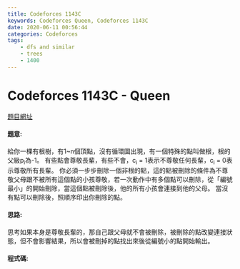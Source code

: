 ```yaml
---
title: Codeforces 1143C
keywords: Codeforces Queen, Codeforces 1143C
date: 2020-06-11 00:56:44
categories: Codeforces
tags:
    - dfs and similar
    - trees
    - 1400
---
```

# Codeforces 1143C - Queen
[題目網址](https://codeforces.com/problemset/problem/1143/C)


#### 題意:
給你一棵有根樹，有1~n個頂點，沒有循環圖出現，有一個特殊的點叫做根，根的父級p<sub>i</sub>為-1。
有些點會尊敬長輩，有些不會，c<sub>i</sub> = 1表示不尊敬任何長輩，c<sub>i</sub> = 0表示尊敬所有長輩。
你必須一步步刪除一個非根的點，這的點被刪除的條件為不尊敬父母跟不被所有這個點的小孩尊敬，若一次動作中有多個點可以刪除，從「編號最小」的開始刪除，當這個點被刪除後，他的所有小孩會連接到他的父母。
當沒有點可以刪除後，照順序印出你刪除的點。
<!-- more -->
#### 思路:
思考如果本身是尊敬長輩的，那自己跟父母就不會被刪除，被刪除的點改變連接狀態，但不會影響結果，所以會被刪掉的點找出來後從編號小的點開始輸出。
#### 程式碼:
<script src="https://gist.github.com/zxzxcc112/4f39d918e9e2586f63f31405ee11f1a1.js"></script>